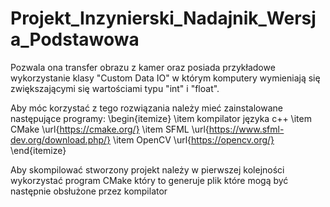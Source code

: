 # Projekt_Inzynierski_Nadajnik_Wersja_Podstawowa

Pozwala ona transfer obrazu z kamer oraz posiada przykładowe wykorzystanie klasy "Custom Data IO" w którym komputery wymieniają się zwiększającymi się wartościami typu "int" i "float".

Aby móc korzystać z tego rozwiązania należy mieć zainstalowane następujące programy:
\begin{itemize}
\item kompilator języka c++
\item CMake \url{https://cmake.org/} 
\item SFML \url{https://www.sfml-dev.org/download.php/}
\item OpenCV \url{https://opencv.org/}
\end{itemize}

Aby skompilować stworzony projekt należy w pierwszej kolejności wykorzystać program CMake który to generuje plik które mogą być następnie obsłużone przez kompilator
